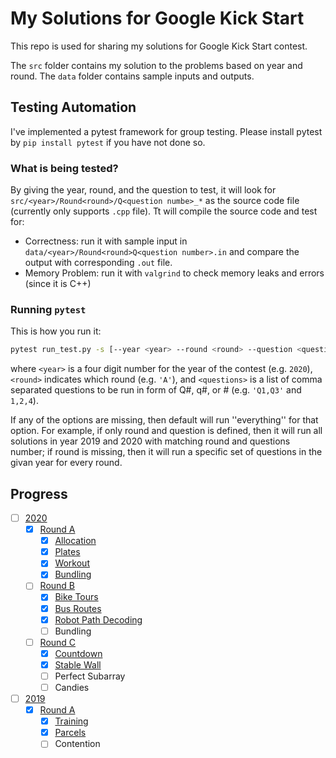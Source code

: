 # My Solutions for Google Kick Start

This repo is used for sharing my solutions for Google Kick Start contest.

The `src` folder contains my solution to the problems based on year and round. The `data` folder contains sample inputs and outputs.

## Testing Automation

I've implemented a pytest framework for group testing. Please install pytest by `pip install pytest` if you have not done so.

### What is being tested?

By giving the year, round, and the question to test, it will look for `src/<year>/Round<round>/Q<question numbe>_*` as the source code file (currently only supports `.cpp` file). Tt will compile the source code and test for:

* Correctness: run it with sample input in `data/<year>/Round<round>Q<question number>.in` and compare the output with corresponding `.out` file.
* Memory Problem: run it with `valgrind` to check memory leaks and errors (since it is C++)

### Running `pytest`

This is how you run it:
```bash
pytest run_test.py -s [--year <year> --round <round> --question <questions>]
```
where `<year>` is a four digit number for the year of the contest (e.g. `2020`), `<round>` indicates which round (e.g. `'A'`), and `<questions>` is a list of comma separated questions to be run in form of Q#, q#, or # (e.g. `'Q1,Q3'` and `1,2,4`).

If any of the options are missing, then default will run ''everything'' for that option. For example, if only round and question is defined, then it will run all solutions in year 2019 and 2020 with matching round and questions number; if round is missing, then it will run a specific set of questions in the givan year for every round.

## Progress
- [ ] [2020](https://github.com/xu932/GoogleKickStart/tree/master/src/2020)
  - [x] [Round A](https://github.com/xu932/GoogleKickStart/tree/master/src/2020/RoundA)
    - [x] [Allocation](https://github.com/xu932/GoogleKickStart/blob/master/src/2020/RoundA/Q1_Allocation.cpp)
    - [x] [Plates](https://github.com/xu932/GoogleKickStart/blob/master/src/2020/RoundA/Q2_Plates.cpp)
    - [x] [Workout](https://github.com/xu932/GoogleKickStart/blob/master/src/2020/RoundA/Q3_Workout.cpp)
    - [x] [Bundling](https://github.com/xu932/GoogleKickStart/blob/master/src/2020/RoundA/Q4_Bundling.cpp)
  - [ ] [Round B](https://github.com/xu932/GoogleKickStart/tree/master/src/2020/RoundB)
    - [x] [Bike Tours](https://github.com/xu932/GoogleKickStart/blob/master/src/2020/RoundB/Q1_BikeTours.cpp)
    - [x] [Bus Routes](https://github.com/xu932/GoogleKickStart/blob/master/src/2020/RoundB/Q2_BusRoutes.cpp)
    - [x] [Robot Path Decoding](https://github.com/xu932/GoogleKickStart/blob/master/src/2020/RoundB/Q3_RobotPathDecoding.cpp)
    - [ ] Bundling
  - [ ] [Round C](https://github.com/xu932/GoogleKickStart/tree/master/src/2020/RoundC)
    - [x] [Countdown](https://github.com/xu932/GoogleKickStart/blob/master/src/2020/RoundC/Q1_Countdown.cpp)
    - [x] [Stable Wall](https://github.com/xu932/GoogleKickStart/blob/master/src/2020/RoundC/Q2_StableWall.cpp)
    - [ ] Perfect Subarray
    - [ ] Candies
- [ ] [2019](https://github.com/xu932/GoogleKickStart/tree/master/src/2019)
  - [x] [Round A](https://github.com/xu932/GoogleKickStart/tree/master/src/2019/RoundA)
    - [x] [Training](https://github.com/xu932/GoogleKickStart/blob/master/src/2020/RoundA/Q1_Allocation.cpp)
    - [x] [Parcels](https://github.com/xu932/GoogleKickStart/blob/master/src/2020/RoundA/Q2_Parcels.cpp)
    - [ ] Contention

